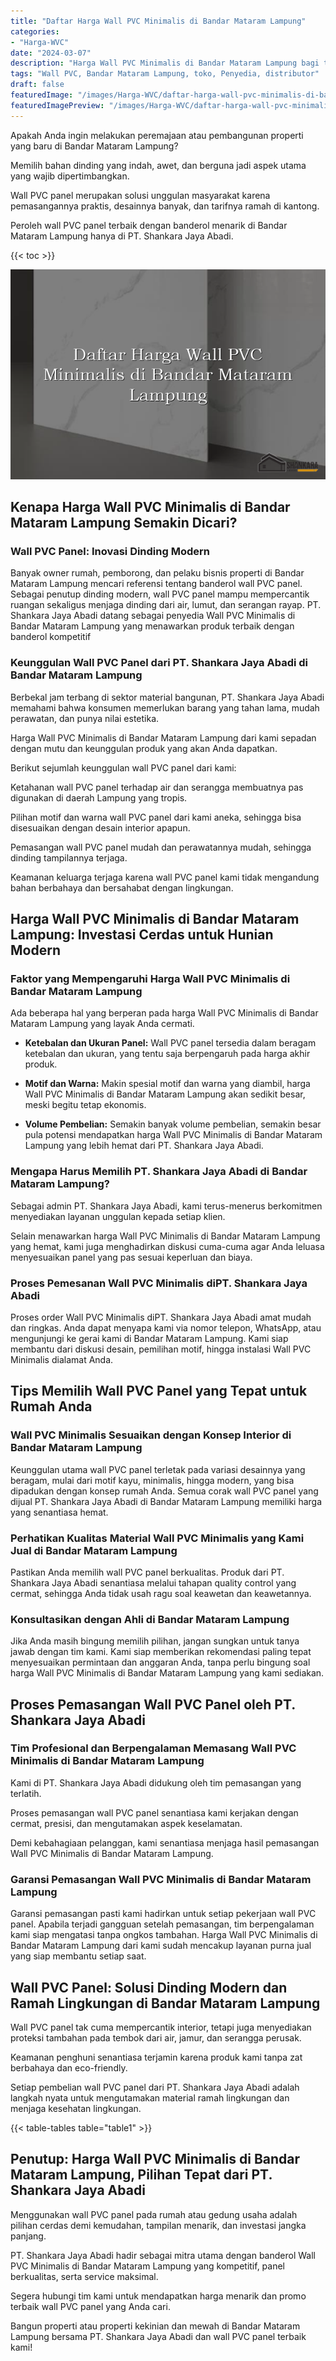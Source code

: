 ```yaml
---
title: "Daftar Harga Wall PVC Minimalis di Bandar Mataram Lampung"
categories:
- "Harga-WVC"
date: "2024-03-07"
description: "Harga Wall PVC Minimalis di Bandar Mataram Lampung bagi tempat tinggal, perkantoran, dan toko. Panel berkualitas, pilihan motif, warna elegan, beserta layanan instalasi ditangani oleh teknisi ahli dan garansi resmi!|Jasa penjualan Wall PVC Minimalis di Bandar Mataram Lampung bagi kebutuhan rumah, kantor, maupun gerai, dengan material unggulan dan pemasangan oleh tenaga ahli ahli dan jaminan resmi.|Solusi Wall PVC Minimalis di Bandar Mataram Lampung yang terbukti untuk tempat tinggal, kantor, dan toko, bersama produk terbaik dan instalasi dikerjakan oleh tenaga ahli ahli serta jaminan resmi.|Penjualan Wall PVC Minimalis di Bandar Mataram Lampung bagi tempat tinggal, kantor, serta gerai, dengan panel unggulan dan instalasi ditangani oleh teknisi profesional, lengkap beserta garansi resmi.}"
tags: "Wall PVC, Bandar Mataram Lampung, toko, Penyedia, distributor"
draft: false
featuredImage: "/images/Harga-WVC/daftar-harga-wall-pvc-minimalis-di-bandar-mataram-lampung.png"
featuredImagePreview: "/images/Harga-WVC/daftar-harga-wall-pvc-minimalis-di-bandar-mataram-lampung.png"
---
```


Apakah Anda ingin melakukan peremajaan atau pembangunan properti yang baru di Bandar Mataram Lampung?

Memilih bahan dinding yang indah, awet, dan berguna jadi aspek utama yang wajib dipertimbangkan.

Wall PVC panel merupakan solusi unggulan masyarakat karena pemasangannya praktis, desainnya banyak, dan tarifnya ramah di kantong.

Peroleh wall PVC panel terbaik dengan banderol menarik di Bandar Mataram Lampung hanya di PT. Shankara Jaya Abadi.

{{< toc >}}

![Daftar Harga Wall PVC Minimalis di Bandar Mataram Lampung](/images/Harga-WVC/Daftar-Harga-Wall-PVC-Minimalis-di-Bandar-Mataram-Lampung.png)


## Kenapa Harga Wall PVC Minimalis di Bandar Mataram Lampung Semakin Dicari?

### Wall PVC Panel: Inovasi Dinding Modern

Banyak owner rumah, pemborong, dan pelaku bisnis properti di Bandar Mataram Lampung mencari referensi tentang banderol wall PVC panel. Sebagai penutup dinding modern, wall PVC panel mampu mempercantik ruangan sekaligus menjaga dinding dari air, lumut, dan serangan rayap. PT. Shankara Jaya Abadi datang sebagai penyedia Wall PVC Minimalis di Bandar Mataram Lampung yang menawarkan produk terbaik dengan banderol kompetitif

### Keunggulan Wall PVC Panel dari PT. Shankara Jaya Abadi di Bandar Mataram Lampung

Berbekal jam terbang di sektor material bangunan, PT. Shankara Jaya Abadi memahami bahwa konsumen memerlukan barang yang tahan lama, mudah perawatan, dan punya nilai estetika.

Harga Wall PVC Minimalis di Bandar Mataram Lampung dari kami sepadan dengan mutu dan keunggulan produk yang akan Anda dapatkan.

Berikut sejumlah keunggulan wall PVC panel dari kami:

Ketahanan wall PVC panel terhadap air dan serangga membuatnya pas digunakan di daerah Lampung yang tropis.

Pilihan motif dan warna wall PVC panel dari kami aneka, sehingga bisa disesuaikan dengan desain interior apapun.

Pemasangan wall PVC panel mudah dan perawatannya mudah, sehingga dinding tampilannya terjaga.

Keamanan keluarga terjaga karena wall PVC panel kami tidak mengandung bahan berbahaya dan bersahabat dengan lingkungan.

## Harga Wall PVC Minimalis di Bandar Mataram Lampung: Investasi Cerdas untuk Hunian Modern

### Faktor yang Mempengaruhi Harga Wall PVC Minimalis di Bandar Mataram Lampung

Ada beberapa hal yang berperan pada harga Wall PVC Minimalis di Bandar Mataram Lampung yang layak Anda cermati.

- **Ketebalan dan Ukuran Panel:** Wall PVC panel tersedia dalam beragam ketebalan dan ukuran, yang tentu saja berpengaruh pada harga akhir produk.

- **Motif dan Warna:** Makin spesial motif dan warna yang diambil, harga Wall PVC Minimalis di Bandar Mataram Lampung akan sedikit besar, meski begitu tetap ekonomis.

- **Volume Pembelian:** Semakin banyak volume pembelian, semakin besar pula potensi mendapatkan harga Wall PVC Minimalis di Bandar Mataram Lampung yang lebih hemat dari PT. Shankara Jaya Abadi.

### Mengapa Harus Memilih PT. Shankara Jaya Abadi di Bandar Mataram Lampung?

Sebagai admin PT. Shankara Jaya Abadi, kami terus-menerus berkomitmen menyediakan layanan unggulan kepada setiap klien.

Selain menawarkan harga Wall PVC Minimalis di Bandar Mataram Lampung yang hemat, kami juga menghadirkan diskusi cuma-cuma agar Anda leluasa menyesuaikan panel yang pas sesuai keperluan dan biaya.

### Proses Pemesanan Wall PVC Minimalis diPT. Shankara Jaya Abadi

Proses order Wall PVC Minimalis diPT. Shankara Jaya Abadi amat mudah dan ringkas. Anda dapat menyapa kami via nomor telepon, WhatsApp, atau mengunjungi ke gerai kami di Bandar Mataram Lampung. Kami siap membantu dari diskusi desain, pemilihan motif, hingga instalasi Wall PVC Minimalis dialamat Anda.

## Tips Memilih Wall PVC Panel yang Tepat untuk Rumah Anda

### Wall PVC Minimalis Sesuaikan dengan Konsep Interior di Bandar Mataram Lampung

Keunggulan utama wall PVC panel terletak pada variasi desainnya yang beragam, mulai dari motif kayu, minimalis, hingga modern, yang bisa dipadukan dengan konsep rumah Anda. Semua corak wall PVC panel yang dijual PT. Shankara Jaya Abadi di Bandar Mataram Lampung memiliki harga yang senantiasa hemat.

### Perhatikan Kualitas Material Wall PVC Minimalis yang Kami Jual di Bandar Mataram Lampung

Pastikan Anda memilih wall PVC panel berkualitas. Produk dari PT. Shankara Jaya Abadi senantiasa melalui tahapan quality control yang cermat, sehingga Anda tidak usah ragu soal keawetan dan keawetannya.

### Konsultasikan dengan Ahli di Bandar Mataram Lampung

Jika Anda masih bingung memilih pilihan, jangan sungkan untuk tanya jawab dengan tim kami. Kami siap memberikan rekomendasi paling tepat menyesuaikan permintaan dan anggaran Anda, tanpa perlu bingung soal harga Wall PVC Minimalis di Bandar Mataram Lampung yang kami sediakan.

## Proses Pemasangan Wall PVC Panel oleh PT. Shankara Jaya Abadi

### Tim Profesional dan Berpengalaman Memasang Wall PVC Minimalis di Bandar Mataram Lampung

Kami di PT. Shankara Jaya Abadi didukung oleh tim pemasangan yang terlatih.

Proses pemasangan wall PVC panel senantiasa kami kerjakan dengan cermat, presisi, dan mengutamakan aspek keselamatan.

Demi kebahagiaan pelanggan, kami senantiasa menjaga hasil pemasangan Wall PVC Minimalis di Bandar Mataram Lampung.

### Garansi Pemasangan Wall PVC Minimalis di Bandar Mataram Lampung

Garansi pemasangan pasti kami hadirkan untuk setiap pekerjaan wall PVC panel. Apabila terjadi gangguan setelah pemasangan, tim berpengalaman kami siap mengatasi tanpa ongkos tambahan. Harga Wall PVC Minimalis di Bandar Mataram Lampung dari kami sudah mencakup layanan purna jual yang siap membantu setiap saat.

## Wall PVC Panel: Solusi Dinding Modern dan Ramah Lingkungan di Bandar Mataram Lampung

Wall PVC panel tak cuma mempercantik interior, tetapi juga menyediakan proteksi tambahan pada tembok dari air, jamur, dan serangga perusak.

Keamanan penghuni senantiasa terjamin karena produk kami tanpa zat berbahaya dan eco-friendly.

Setiap pembelian wall PVC panel dari PT. Shankara Jaya Abadi adalah langkah nyata untuk mengutamakan material ramah lingkungan dan menjaga kesehatan lingkungan.

{{< table-tables table="table1" >}}

## Penutup: Harga Wall PVC Minimalis di Bandar Mataram Lampung, Pilihan Tepat dari PT. Shankara Jaya Abadi

Menggunakan wall PVC panel pada rumah atau gedung usaha adalah pilihan cerdas demi kemudahan, tampilan menarik, dan investasi jangka panjang.

PT. Shankara Jaya Abadi hadir sebagai mitra utama dengan banderol Wall PVC Minimalis di Bandar Mataram Lampung yang kompetitif, panel berkualitas, serta service maksimal.

Segera hubungi tim kami untuk mendapatkan harga menarik dan promo terbaik wall PVC panel yang Anda cari.

Bangun properti atau properti kekinian dan mewah di Bandar Mataram Lampung bersama PT. Shankara Jaya Abadi dan wall PVC panel terbaik kami!

